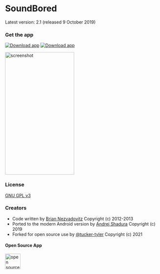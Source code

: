 SoundBored
=================================

Latest version: 2.1 (released 9 October 2019)

### Get the app
[![Download app](https://github.com/tucker-tyler/soundbored/blob/master/pictures/googleplay.png?raw=true)](https://play.google.com/store/apps/details?id=com.bri1.soundbored.reborn)
[![Download app](https://github.com/tucker-tyler/soundbored/blob/master/pictures/fdroid.png)](https://f-droid.org/en/packages/com.bri1.soundbored.reborn/)


<img src="https://github.com/tucker-tyler/soundbored/blob/master/pictures/screen-cap.png" alt="screenshot" width="225" height="400">

### License

[GNU GPL v3](https://www.gnu.org/licenses/gpl-3.0.en.html)

### Creators

* Code written by [Brian Nezvadovitz](https://github.com/brinez) Copyright (c) 2012-2013
* Ported to the modern Android version by [Andrej Shadura](https://github.com/andrewshadura) Copyright (c) 2019
* Forked for open source use by [@tucker-tyler](https://github.com/tucker-tyler) Copyright (c) 2021

#### Open Source App
<!-- 
![Open Source](https://github.com/tucker-tyler/soundbored/blob/master/pictures/opensource.png width=100 height=100) -->

[<img src="https://github.com/tucker-tyler/soundbored/blob/master/pictures/opensource.png" alt="open source" width="50" height="50">](https://opensource.org/)
